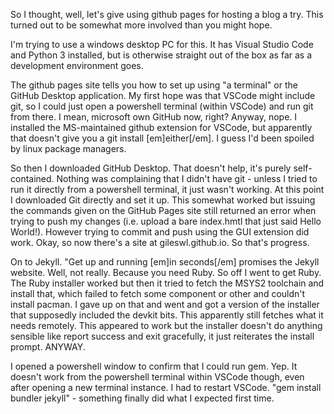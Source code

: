 So I thought, well, let's give using github pages for hosting a blog a try. This turned out to be somewhat more involved than you might hope.

I'm trying to use a windows desktop PC for this. It has Visual Studio Code and Python 3 installed, but is otherwise straight out of the box as far as a development environment goes.

The github pages site tells you how to set up using "a terminal" or the GitHub Desktop application. My first hope was that VSCode might include git, so I could just open a powershell terminal (within VSCode) and run git from there. I mean, microsoft own GitHub now, right? Anyway, nope. I installed the MS-maintained github extension for VSCode, but apparently that doesn't give you a git install [em]either[/em]. I guess I'd been spoiled by linux package managers. 

So then I downloaded GitHub Desktop. That doesn't help, it's purely self-contained. Nothing was complaining that I didn't have git - unless I tried to run it directly from a powershell terminal, it just wasn't working. At this point I downloaded Git directly and set it up. This somewhat worked but issuing the commands given on the GitHub Pages site still returned an error when trying to push my changes (i.e. upload a bare index.hmtl that just said Hello World!). However trying to commit and push using the GUI extension did work. Okay, so now there's a site at gileswl.github.io. So that's progress.

On to Jekyll. "Get up and running [em]in seconds[/em] promises the Jekyll website. Well, not really. Because you need Ruby. So off I went to get Ruby. The Ruby installer worked but then it tried to fetch the MSYS2 toolchain and install that, which failed to fetch some component or other and couldn't install pacman. I gave up on that and went and got a version of the installer that supposedly included the devkit bits. This apparently still fetches what it needs remotely. This appeared to work but the installer doesn't do anything sensible like report success and exit gracefully, it just reiterates the install prompt. ANYWAY.

I opened a powershell window to confirm that I could run gem. Yep. It doesn't work from the powershell terminal within VSCode though, even after opening a new terminal instance. I had to restart VSCode. "gem install bundler jekyll" - something finally did what I expected first time.